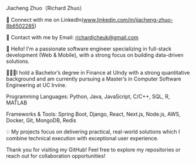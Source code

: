 Jiacheng Zhuo（Richard Zhuo）

🔗 Connect with me on LinkedIn(www.linkedin.com/in/jiacheng-zhuo-8b6502285)

📧 Contact with me by Email: [richardjcheuk@gmail.com](mailto:richardjcheuk@gmail.com) 

👋 Hello! I'm a passionate software engineer specializing in full-stack development (Web & Mobile), with a strong focus on building data-driven solutions.

🧑🏻‍🎓I hold a Bachelor’s degree in Finance at UIndy with a strong quantitative background and am currently pursuing a Master’s in Computer Software Engineering at UC Irvine.

Programming Languages: Python, Java, JavaScript, C/C++, SQL, R, MATLAB

Frameworks & Tools: Spring Boot, Django, React, Next.js, Node.js, AWS, Docker, Git, MongoDB, Redis

💡 My projects focus on delivering practical, real-world solutions which I combine technical execution with exceptional user experience.


Thank you for visiting my GitHub! Feel free to explore my repositories or reach out for collaboration opportunities!
